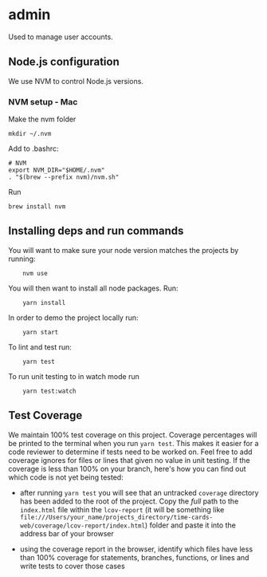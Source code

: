 # admin

Used to manage user accounts.

## Node.js configuration

We use NVM to control Node.js versions.

### NVM setup - Mac

Make the nvm folder
```
mkdir ~/.nvm  
```

Add to .bashrc:

```
# NVM
export NVM_DIR="$HOME/.nvm"
. "$(brew --prefix nvm)/nvm.sh"
```

Run

``` 
brew install nvm
```

## Installing deps and run commands

You will want to make sure your node version matches the projects by running:

```
	nvm use
```

You will then want to install all node packages. Run:

```
    yarn install
```

In order to demo the project locally run:

```
    yarn start
```

To lint and test run:

```
    yarn test
```

To run unit testing to in watch mode run

```
    yarn test:watch
```

## Test Coverage

We maintain 100% test coverage on this project. Coverage percentages will be printed to the terminal when you run `yarn test`. This makes it easier for a code reviewer to determine if tests need to be worked on. Feel free to add coverage ignores for files or lines that given no value in unit testing.  If the coverage is less than 100% on your branch, here's how you can find out which code is not yet being tested:

* after running `yarn test` you will see that an untracked `coverage` directory has been added to the root of the project. Copy the _full_ path to the `index.html` file within the `lcov-report` (it will be something like `file:///Users/your_name/projects_directory/time-cards-web/coverage/lcov-report/index.html`) folder and paste it into the address bar of your browser

* using the coverage report in the browser, identify which files have less than 100% coverage for statements, branches, functions, or lines and write tests to cover those cases
